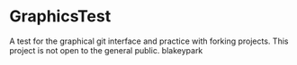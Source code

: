 # GraphicsTest
A test for the graphical git interface and practice with forking projects.
This project is not open to the general public.
blakeypark
